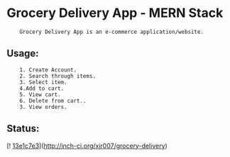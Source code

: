 # Grocery Delivery App - MERN Stack

        Grocery Delivery App is an e-commerce application/website.

## Usage:

        1. Create Account.
        2. Search through items.
        3. Select item.
        4.Add to cart.
        5. View cart.
        6. Delete from cart..
        3. View orders.

## Status:

[! [13e1c7e3](http://inch-ci.org/github/last-commit/:xjr007/:grocery-delivery.svg?branch=master)](http://inch-ci.org/xjr007/grocery-delivery)
